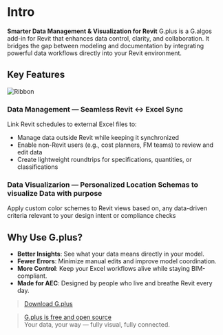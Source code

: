 ﻿# Intro
**Smarter Data Management & Visualization for Revit**
G.plus is a G.algos add-in for Revit that enhances data control, clarity, and collaboration. It bridges the gap between modeling and documentation by integrating powerful data workflows directly into your Revit environment.

## Key Features
![Ribbon](../assets/images/GPlus.png)
### Data Management — Seamless Revit ↔ Excel Sync
Link Revit schedules to external Excel files to:
* Manage data outside Revit while keeping it synchronized  
* Enable non-Revit users (e.g., cost planners, FM teams) to review and edit data  
* Create lightweight roundtrips for specifications, quantities, or classifications  

### Data Visualizarion — Personalized Location Schemas to visualize Data with purpose
Apply custom color schemes to Revit views based on, any data-driven criteria relevant to your design intent or compliance checks

## Why Use G.plus?

- **Better Insights**: See what your data means directly in your model.  
- **Fewer Errors**: Minimize manual edits and improve model coordination.  
- **More Control**: Keep your Excel workflows alive while staying BIM-compliant.  
- **Made for AEC**: Designed by people who live and breathe Revit every day.  

>[Download G.plus](https://apps.autodesk.com/RVT/en/Detail/Index?id=1285754294373298622&appLang=en&os=Win64)

>[G.plus is free and open source](https://github.com/g-algos/G.Plus)   
Your data, your way — fully visual, fully connected.
